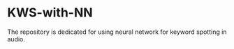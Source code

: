 # KWS-with-NN

The repository is dedicated for using neural network for keyword spotting in audio. 

